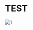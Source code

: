 # TEST
![1](https://zi0.cc/d/%E6%B8%B8%E5%AE%A2%E4%B8%8A%E4%BC%A0/53a520d63f57cc391a83beac548d72f7.jpg?sign=8e384f50b44a8364)
